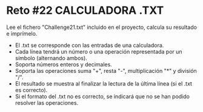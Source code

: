 # Reto #22 CALCULADORA .TXT

Lee el fichero "Challenge21.txt" incluido en el proyecto, calcula su resultado e imprímelo.

- El .txt se corresponde con las entradas de una calculadora.
- Cada línea tendrá un número o una operación representada por un símbolo (alternando ambos).
- Soporta números enteros y decimales.
- Soporta las operaciones suma "+", resta "-", multiplicación "\*" y división "/".
- El resultado se muestra al finalizar la lectura de la última línea (si el .txt es correcto).
- Si el formato del .txt no es correcto, se indicará que no se han podido resolver las operaciones.
